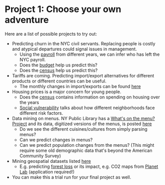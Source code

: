 # Project 1: Choose your own adventure

Here are a list of possible projects to try out:
- Predicting churn in the NYC civil servants. Replacing people is costly and atypical departures could signal issues in management.
  - Using the [payroll](https://data.cityofnewyork.us/City-Government/Citywide-Payroll-Data-Fiscal-Year-/k397-673e/about_data) from different years, we can infer who has left the NYC payroll.
  - Does the [budget](https://council.nyc.gov/budget/) help us predict this?
  - Does the [census](https://www.census.gov/data/developers/data-sets.html) help us predict this?
- Tariffs are coming. Predicting import/export alternatives for different products or different countries can be useful.
  - The monthly changes in import/exports can be found [here](https://www.census.gov/data/developers/data-sets/international-trade.html)
- Housing prices is a major concern for young people.
  - Does the [census](https://www.census.gov/data/developers/data-sets.html) contains information on spending on housing over the years
  - [Social vulnerability](https://www.atsdr.cdc.gov/place-health/php/svi/index.html#:~:text=Social%20vulnerability%20refers%20to%20the,and%20other%20community%2Dlevel%20stressors.) talks about how different neighborhoods face different risk factors.
- Data mining on menus. NY Public Library has a [What's on the menu? Project](http://curatingmenus.org/data_dictionary/) and its data, digitized versions of the menus, is posted [here](https://nypl-menus-data.s3.amazonaws.com/gzips/2023_03_16_07_02_35_data.tgz)
  - Do we see the different cuisines/cultures from simply parsing menus?
  - Can we predict changes in menus?
  - Can we predict population changes from the menus? (This might require some old demographic data that's beyond the American Community Survey)
- Mining geospatial datasets listed [here](https://www.earthengine.app/)
  - E.g. predicting [forest loss](https://glad.earthengine.app/view/global-forest-change#dl=4;old=off;bl=off;lon=263.6870529731459;lat=17.519625070033978;zoom=5;) or its impact, e.g. CO2 maps from [Planet Lab](https://developers.planet.com/) (application required!)
- You can make this a trial run for your final project as well.

